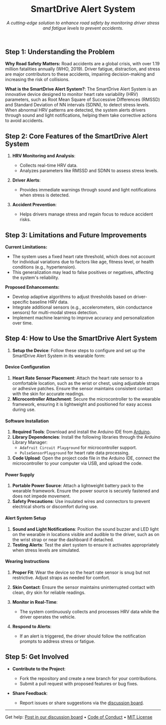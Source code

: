 <header>

# SmartDrive Alert System

_A cutting-edge solution to enhance road safety by monitoring driver stress and fatigue levels to prevent accidents._

</header>

## Step 1: Understanding the Problem

**Why Road Safety Matters:** Road accidents are a global crisis, with over 1.19 million fatalities annually (WHO, 2019). Driver fatigue, distraction, and stress are major contributors to these accidents, impairing decision-making and increasing the risk of collisions.

**What is the SmartDrive Alert System?**: The SmartDrive Alert System is an innovative device designed to monitor heart rate variability (HRV) parameters, such as Root Mean Square of Successive Differences (RMSSD) and Standard Deviation of NN intervals (SDNN), to detect stress levels. When abnormal HRV patterns are detected, the system alerts drivers through sound and light notifications, helping them take corrective actions to avoid accidents.

## Step 2: Core Features of the SmartDrive Alert System

1. **HRV Monitoring and Analysis**:
   - Collects real-time HRV data.
   - Analyzes parameters like RMSSD and SDNN to assess stress levels.

2. **Driver Alerts**:
   - Provides immediate warnings through sound and light notifications when stress is detected.

3. **Accident Prevention**:
   - Helps drivers manage stress and regain focus to reduce accident risks.

## Step 3: Limitations and Future Improvements

**Current Limitations:**
- The system uses a fixed heart rate threshold, which does not account for individual variations due to factors like age, fitness level, or health conditions (e.g., hypertension).
- This generalization may lead to false positives or negatives, affecting the system's reliability.

**Proposed Enhancements:**
- Develop adaptive algorithms to adjust thresholds based on driver-specific baseline HRV data.
- Integrate additional sensors (e.g., accelerometers, skin conductance sensors) for multi-modal stress detection.
- Implement machine learning to improve accuracy and personalization over time.

## Step 4: How to Use the SmartDrive Alert System

1. **Setup the Device**:
   Follow these steps to configure and set up the SmartDrive Alert System in its wearable form:

#### Device Configuration
1. **Heart Rate Sensor Placement**: Attach the heart rate sensor to a comfortable location, such as the wrist or chest, using adjustable straps or adhesive patches. Ensure the sensor maintains consistent contact with the skin for accurate readings.
2. **Microcontroller Attachment**: Secure the microcontroller to the wearable framework, ensuring it is lightweight and positioned for easy access during use.

#### Software Installation
1. **Required Tools**: Download and install the Arduino IDE from [Arduino](https://www.arduino.cc/en/software).
2. **Library Dependencies**: Install the following libraries through the Arduino Library Manager:
   - `Adafruit Circuit Playground` for microcontroller support.
   - `PulseSensorPlayground` for heart rate data processing.
3. **Code Upload**: Open the project code file in the Arduino IDE, connect the microcontroller to your computer via USB, and upload the code.

#### Power Supply
1. **Portable Power Source**: Attach a lightweight battery pack to the wearable framework. Ensure the power source is securely fastened and does not impede movement.
2. **Safety Precautions**: Use insulated wires and connectors to prevent electrical shorts or discomfort during use.

#### Alert System Setup
1. **Sound and Light Notifications**: Position the sound buzzer and LED light on the wearable in locations visible and audible to the driver, such as on the wrist strap or near the dashboard if detached.
2. **Testing Alerts**: Test the alert system to ensure it activates appropriately when stress levels are simulated.

#### Wearing Instructions
1. **Proper Fit**: Wear the device so the heart rate sensor is snug but not restrictive. Adjust straps as needed for comfort.
2. **Skin Contact**: Ensure the sensor maintains uninterrupted contact with clean, dry skin for reliable readings.


2. **Monitor in Real-Time**:
   - The system continuously collects and processes HRV data while the driver operates the vehicle.

3. **Respond to Alerts**:
   - If an alert is triggered, the driver should follow the notification prompts to address stress or fatigue.

## Step 5: Get Involved

- **Contribute to the Project**:
   - Fork the repository and create a new branch for your contributions.
   - Submit a pull request with proposed features or bug fixes.

- **Share Feedback**:
   - Report issues or share suggestions via the [discussion board](https://github.com/Bertin-Ir/SmartDriveAlertSystem/issues).

<footer>

---

Get help: [Post in our discussion board](https://github.com/Bertin-Ir/SmartDriveAlertSystem/issues) &bull; [Code of Conduct](https://www.contributor-covenant.org/version/2/1/code_of_conduct/code_of_conduct.md) &bull; [MIT License](https://gh.io/mit)

</footer>
